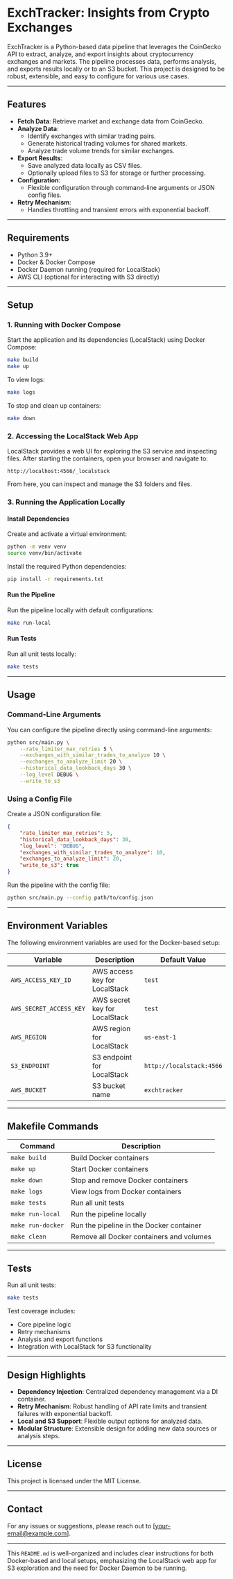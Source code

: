 # **ExchTracker: Insights from Crypto Exchanges**

ExchTracker is a Python-based data pipeline that leverages the CoinGecko API to extract, analyze, and export insights about cryptocurrency exchanges and markets. The pipeline processes data, performs analysis, and exports results locally or to an S3 bucket. This project is designed to be robust, extensible, and easy to configure for various use cases.

---

## **Features**
- **Fetch Data**: Retrieve market and exchange data from CoinGecko.
- **Analyze Data**:
  - Identify exchanges with similar trading pairs.
  - Generate historical trading volumes for shared markets.
  - Analyze trade volume trends for similar exchanges.
- **Export Results**:
  - Save analyzed data locally as CSV files.
  - Optionally upload files to S3 for storage or further processing.
- **Configuration**:
  - Flexible configuration through command-line arguments or JSON config files.
- **Retry Mechanism**:
  - Handles throttling and transient errors with exponential backoff.

---

## **Requirements**
- Python 3.9+
- Docker & Docker Compose
- Docker Daemon running (required for LocalStack)
- AWS CLI (optional for interacting with S3 directly)

---

## **Setup**

### **1. Running with Docker Compose**

Start the application and its dependencies (LocalStack) using Docker Compose:
```bash
make build
make up
```

To view logs:
```bash
make logs
```

To stop and clean up containers:
```bash
make down
```

### **2. Accessing the LocalStack Web App**
LocalStack provides a web UI for exploring the S3 service and inspecting files. After starting the containers, open your browser and navigate to:
```
http://localhost:4566/_localstack
```

From here, you can inspect and manage the S3 folders and files.

### **3. Running the Application Locally**

#### **Install Dependencies**
Create and activate a virtual environment:
```bash
python -m venv venv
source venv/bin/activate
```

Install the required Python dependencies:
```bash
pip install -r requirements.txt
```

#### **Run the Pipeline**
Run the pipeline locally with default configurations:
```bash
make run-local
```

#### **Run Tests**
Run all unit tests locally:
```bash
make tests
```

---

## **Usage**

### **Command-Line Arguments**
You can configure the pipeline directly using command-line arguments:
```bash
python src/main.py \
    --rate_limiter_max_retries 5 \
    --exchanges_with_similar_trades_to_analyze 10 \
    --exchanges_to_analyze_limit 20 \
    --historical_data_lookback_days 30 \
    --log_level DEBUG \
    --write_to_s3
```

### **Using a Config File**
Create a JSON configuration file:
```json
{
    "rate_limiter_max_retries": 5,
    "historical_data_lookback_days": 30,
    "log_level": "DEBUG",
    "exchanges_with_similar_trades_to_analyze": 10,
    "exchanges_to_analyze_limit": 20,
    "write_to_s3": true
}
```

Run the pipeline with the config file:
```bash
python src/main.py --config path/to/config.json
```

---

## **Environment Variables**

The following environment variables are used for the Docker-based setup:

| Variable              | Description                                | Default Value       |
|-----------------------|--------------------------------------------|---------------------|
| `AWS_ACCESS_KEY_ID`   | AWS access key for LocalStack              | `test`              |
| `AWS_SECRET_ACCESS_KEY` | AWS secret key for LocalStack             | `test`              |
| `AWS_REGION`          | AWS region for LocalStack                 | `us-east-1`         |
| `S3_ENDPOINT`         | S3 endpoint for LocalStack                | `http://localstack:4566` |
| `AWS_BUCKET`          | S3 bucket name                            | `exchtracker`       |

---

## **Makefile Commands**

| Command           | Description                                     |
|-------------------|-------------------------------------------------|
| `make build`      | Build Docker containers                        |
| `make up`         | Start Docker containers                        |
| `make down`       | Stop and remove Docker containers              |
| `make logs`       | View logs from Docker containers               |
| `make tests`      | Run all unit tests                             |
| `make run-local`  | Run the pipeline locally                       |
| `make run-docker` | Run the pipeline in the Docker container        |
| `make clean`      | Remove all Docker containers and volumes       |

---

## **Tests**

Run all unit tests:
```bash
make tests
```

Test coverage includes:
- Core pipeline logic
- Retry mechanisms
- Analysis and export functions
- Integration with LocalStack for S3 functionality

---

## **Design Highlights**
- **Dependency Injection**: Centralized dependency management via a DI container.
- **Retry Mechanism**: Robust handling of API rate limits and transient failures with exponential backoff.
- **Local and S3 Support**: Flexible output options for analyzed data.
- **Modular Structure**: Extensible design for adding new data sources or analysis steps.

---

## **License**

This project is licensed under the MIT License.

---

## **Contact**

For any issues or suggestions, please reach out to [your-email@example.com].

---

This `README.md` is well-organized and includes clear instructions for both Docker-based and local setups, emphasizing the LocalStack web app for S3 exploration and the need for Docker Daemon to be running.
